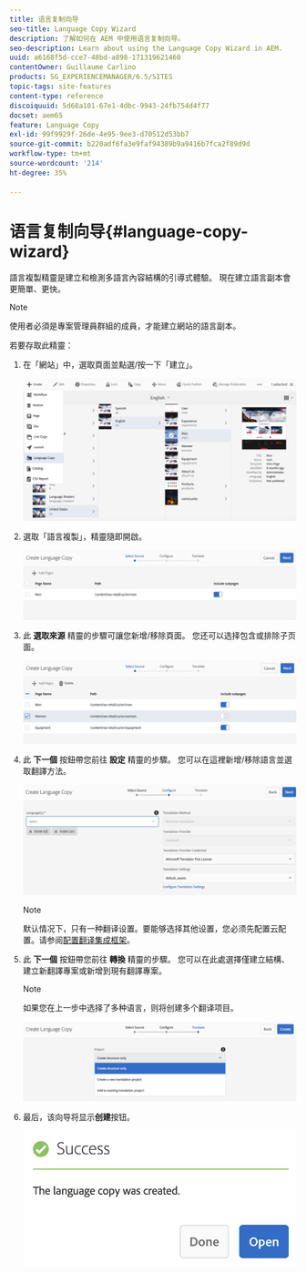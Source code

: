 ```yaml
---
title: 语言复制向导
seo-title: Language Copy Wizard
description: 了解如何在 AEM 中使用语言复制向导。
seo-description: Learn about using the Language Copy Wizard in AEM.
uuid: a6168f5d-cce7-48bd-a898-171319621460
contentOwner: Guillaume Carlino
products: SG_EXPERIENCEMANAGER/6.5/SITES
topic-tags: site-features
content-type: reference
discoiquuid: 5d68a101-67e1-4dbc-9943-24fb754d4f77
docset: aem65
feature: Language Copy
exl-id: 99f9929f-26de-4e95-9ee3-d70512d53bb7
source-git-commit: b220adf6fa3e9faf94389b9a9416b7fca2f89d9d
workflow-type: tm+mt
source-wordcount: '214'
ht-degree: 35%

---
```


# 语言复制向导{#language-copy-wizard}

語言複製精靈是建立和檢測多語言內容結構的引導式體驗。 現在建立語言副本會更簡單、更快。

>[!NOTE]
>
>使用者必須是專案管理員群組的成員，才能建立網站的語言副本。

若要存取此精靈：

1. 在「網站」中，選取頁面並點選/按一下「建立」。

   ![chlimage_1-9](assets/chlimage_1-9.jpeg)

1. 選取「語言複製」，精靈隨即開啟。

   ![chlimage_1-10](assets/chlimage_1-10.jpeg)

1. 此 **選取來源** 精靈的步驟可讓您新增/移除頁面。 您还可以选择包含或排除子页面。

   ![chlimage_1-11](assets/chlimage_1-11.jpeg)

1. 此 **下一個** 按鈕帶您前往 **設定** 精靈的步驟。 您可以在這裡新增/移除語言並選取翻譯方法。

   ![chlimage_1-12](assets/chlimage_1-12.jpeg)

   >[!NOTE]
   >
   >默认情况下，只有一种翻译设置。要能够选择其他设置，您必须先配置云配置。请参阅[配置翻译集成框架](/help/sites-administering/tc-tic.md)。

1. 此 **下一個** 按鈕帶您前往 **轉換** 精靈的步驟。 您可以在此處選擇僅建立結構、建立新翻譯專案或新增到現有翻譯專案。

   >[!NOTE]
   >
   >如果您在上一步中选择了多种语言，则将创建多个翻译项目。

   ![chlimage_1-13](assets/chlimage_1-13.jpeg)

1. 最后，该向导将显示&#x200B;**创建**&#x200B;按钮。

   ![chlimage_1-14](assets/chlimage_1-14.jpeg)
